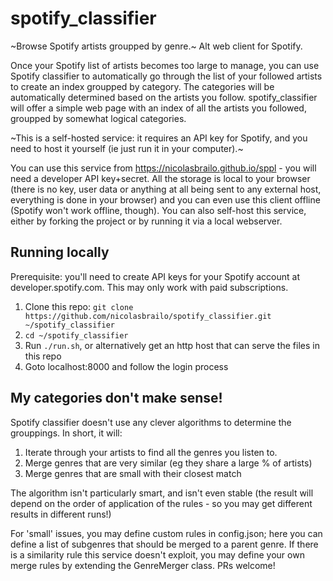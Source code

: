 # spotify_classifier

~Browse Spotify artists groupped by genre.~ Alt web client for Spotify.

Once your Spotify list of artists becomes too large to manage, you can use Spotify classifier to automatically go through the list of your followed artists to create an index groupped by category. The categories will be automatically determined based on the artists you follow. spotify_classifier will offer a simple web page with an index of all the artists you followed, groupped by somewhat logical categories.

~This is a self-hosted service: it requires an API key for Spotify, and you need to host it yourself (ie just run it in your computer).~

You can use this service from https://nicolasbrailo.github.io/sppl - you will need a developer API key+secret. All the storage is local to your browser (there is no key, user data or anything at all being sent to any external host, everything is done in your browser) and you can even use this client offline (Spotify won't work offline, though). You can also self-host this service, either by forking the project or by running it via a local webserver.


## Running locally

Prerequisite: you'll need to create API keys for your Spotify account at developer.spotify.com. This may only work with paid subscriptions.

1. Clone this repo: `git clone https://github.com/nicolasbrailo/spotify_classifier.git ~/spotify_classifier`
1. `cd ~/spotify_classifier`
1. Run `./run.sh`, or alternatively get an http host that can serve the files in this repo
1. Goto localhost:8000 and follow the login process


## My categories don't make sense!

Spotify classifier doesn't use any clever algorithms to determine the grouppings. In short, it will:

1. Iterate through your artists to find all the genres you listen to.
1. Merge genres that are very similar (eg they share a large % of artists)
1. Merge genres that are small with their closest match

The algorithm isn't particularly smart, and isn't even stable (the result will depend on the order of application of the rules - so you may get different results in different runs!)

For 'small' issues, you may define custom rules in config.json; here you can define a list of subgenres that should be merged to a parent genre. If there is a similarity rule this service doesn't exploit, you may define your own merge rules by extending the GenreMerger class. PRs welcome!



